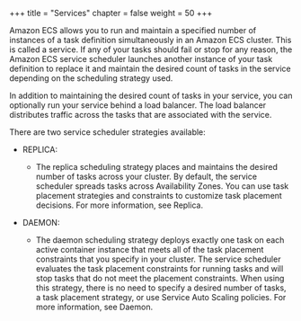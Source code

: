 +++
title = "Services"
chapter = false
weight = 50
+++

Amazon ECS allows you to run and maintain a specified number of instances of a task definition simultaneously in an Amazon ECS cluster. This is called a service. If any of your tasks should fail or stop for any reason, the Amazon ECS service scheduler launches another instance of your task definition to replace it and maintain the desired count of tasks in the service depending on the scheduling strategy used.

In addition to maintaining the desired count of tasks in your service, you can optionally run your service behind a load balancer. The load balancer distributes traffic across the tasks that are associated with the service. 

There are two service scheduler strategies available:

- REPLICA: 
  - The replica scheduling strategy places and maintains the desired number of tasks across your cluster. By default, the service scheduler spreads tasks across Availability Zones. You can use task placement strategies and constraints to customize task placement decisions. For more information, see Replica.

- DAEMON: 
  - The daemon scheduling strategy deploys exactly one task on each active container instance that meets all of the task placement constraints that you specify in your cluster. The service scheduler evaluates the task placement constraints for running tasks and will stop tasks that do not meet the placement constraints. When using this strategy, there is no need to specify a desired number of tasks, a task placement strategy, or use Service Auto Scaling policies. For more information, see Daemon. 